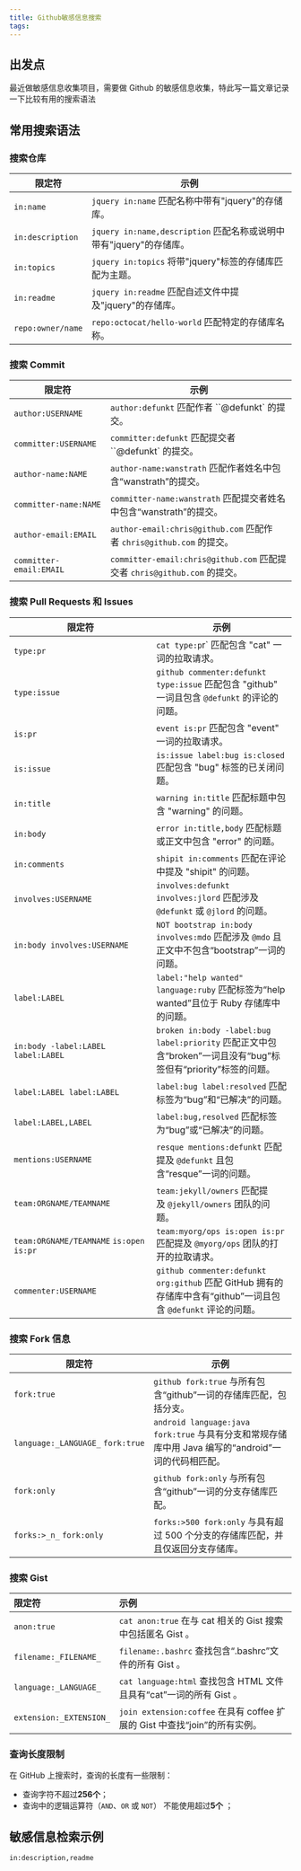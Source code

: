 ```yaml
---
title: Github敏感信息搜索
tags:
---
```



## 出发点

最近做敏感信息收集项目，需要做 Github 的敏感信息收集，特此写一篇文章记录一下比较有用的搜索语法

## 常用搜索语法

### 搜索仓库

| 限定符 | 示例 | 
|-----------------|----------------------------------------------------| 
| `in:name` | `jquery in:name` 匹配名称中带有"jquery"的存储库。 | 
| `in:description` | `jquery in:name,description` 匹配名称或说明中带有"jquery"的存储库。 | 
| `in:topics` | `jquery in:topics` 将带"jquery"标签的存储库匹配为主题。 | 
| `in:readme` | `jquery in:readme` 匹配自述文件中提及"jquery"的存储库。 | 
| `repo:owner/name` | `repo:octocat/hello-world` 匹配特定的存储库名称。|

### 搜索 Commit

| 限定符 | 示例 | 
|--------------------|-----------------------------------------------| 
| `author:USERNAME` | `author:defunkt` 匹配作者 ``@defunkt` 的提交。 | 
| `committer:USERNAME` | `committer:defunkt` 匹配提交者 ``@defunkt` 的提交。 |
| `author-name:NAME` | `author-name:wanstrath` 匹配作者姓名中包含“wanstrath”的提交。| 
| `committer-name:NAME` | `committer-name:wanstrath` 匹配提交者姓名中包含“wanstrath”的提交。 |
| `author-email:EMAIL` | `author-email:chris@github.com` 匹配作者 `chris@github.com` 的提交。 | 
| `committer-email:EMAIL` | `committer-email:chris@github.com` 匹配提交者 `chris@github.com` 的提交。 |


### 搜索 Pull Requests 和 Issues

| 限定符 | 示例 | 
|--------------|-------------------------------------------| 
| `type:pr` | `cat type:p`r` 匹配包含 "cat" 一词的拉取请求。 | 
| `type:issue` | `github commenter:defunkt type:issue` 匹配包含 "github" 一词且包含 `@defunkt` 的评论的问题。 | 
| `is:pr` | `event is:pr` 匹配包含 "event" 一词的拉取请求。 | 
| `is:issue` | `is:issue label:bug is:closed` 匹配包含 "bug" 标签的已关闭问题。|
| `in:title` | `warning in:title` 匹配标题中包含 "warning" 的问题。 | 
| `in:body` | `error in:title,body` 匹配标题或正文中包含 "error" 的问题。 | 
| `in:comments` | `shipit in:comments` 匹配在评论中提及 "shipit" 的问题。 |
| `involves:USERNAME`      | `involves:defunkt involves:jlord` 匹配涉及 `@defunkt` 或 `@jlord` 的问题。     |
| `in:body involves:USERNAME` | `NOT bootstrap in:body involves:mdo` 匹配涉及 `@mdo` 且正文中不包含“bootstrap”一词的问题。 |
| `label:LABEL`                      | `label:"help wanted" language:ruby` 匹配标签为“help wanted”且位于 Ruby 存储库中的问题。|
| `in:body -label:LABEL label:LABEL` | `broken in:body -label:bug label:priority` 匹配正文中包含“broken”一词且没有“bug”标签但有“priority”标签的问题。|
| `label:LABEL label:LABEL`          | `label:bug label:resolved` 匹配标签为“bug”和“已解决”的问题。|
| `label:LABEL,LABEL`                | `label:bug,resolved` 匹配标签为“bug”或“已解决”的问题。|
|`mentions:USERNAME`| `resque mentions:defunkt` 匹配提及 `@defunkt` 且包含“resque”一词的问题。|
|`team:ORGNAME/TEAMNAME`|`team:jekyll/owners` 匹配提及 `@jekyll/owners` 团队的问题。|
|`team:ORGNAME/TEAMNAME` `is:open is:pr`|`team:myorg/ops is:open is:pr` 匹配提及 `@myorg/ops` 团队的打开的拉取请求。|
|`commenter:USERNAME`| `github commenter:defunkt org:github` 匹配 GitHub 拥有的存储库中含有“github”一词且包含 `@defunkt` 评论的问题。|

### 搜索 Fork 信息

|限定符|示例|
|---|---|
|`fork:true`| `github fork:true` 与所有包含“github”一词的存储库匹配，包括分支。|
|`language:_LANGUAGE_` `fork:true`| `android language:java fork:true` 与具有分支和常规存储库中用 Java 编写的“android”一词的代码相匹配。|
|`fork:only`| `github fork:only` 与所有包含“github”一词的分支存储库匹配。|
|`forks:>_n_` `fork:only`| `forks:>500 fork:only` 与具有超过 500 个分支的存储库匹配，并且仅返回分支存储库。|

### 搜索 Gist

|限定符|示例|
|:--|:--|
|`anon:true`| `cat anon:true` 在与 cat 相关的 Gist 搜索中包括匿名 Gist 。|
|`filename:_FILENAME_`| `filename:.bashrc` 查找包含“.bashrc”文件的所有 Gist 。|
|`language:_LANGUAGE_`|`cat language:html` 查找包含 HTML 文件且具有“cat”一词的所有 Gist 。|
|`extension:_EXTENSION_`|`join extension:coffee` 在具有 coffee 扩展的 Gist 中查找“join”的所有实例。|

### 查询长度限制

在 GitHub 上搜索时，查询的长度有一些限制：

- 查询字符不超过**256个**；
- 查询中的逻辑运算符（`AND`、`OR` 或 `NOT`） 不能使用超过**5个** ；

## 敏感信息检索示例

```
in:description,readme


```